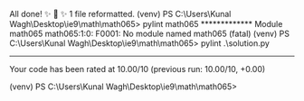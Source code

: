 

All done! ✨ 🍰 ✨
1 file reformatted.
(venv) PS C:\Users\Kunal Wagh\Desktop\ie9\math\math065> pylint math065
************* Module math065
math065:1:0: F0001: No module named math065 (fatal)
(venv) PS C:\Users\Kunal Wagh\Desktop\ie9\math\math065> pylint .\solution.py

--------------------------------------------------------------------
Your code has been rated at 10.00/10 (previous run: 10.00/10, +0.00)

(venv) PS C:\Users\Kunal Wagh\Desktop\ie9\math\math065> 